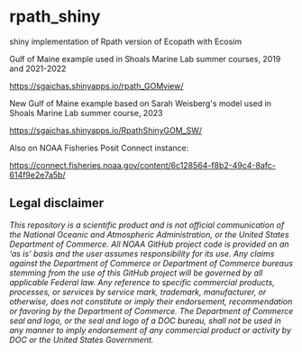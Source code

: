 # rpath_shiny
shiny implementation of Rpath version of Ecopath with Ecosim

Gulf of Maine example used in Shoals Marine Lab summer courses, 2019 and 2021-2022

https://sgaichas.shinyapps.io/rpath_GOMview/

New Gulf of Maine example based on Sarah Weisberg's model used in Shoals Marine Lab summer course, 2023

https://sgaichas.shinyapps.io/RpathShinyGOM_SW/

Also on NOAA Fisheries Posit Connect instance:

https://connect.fisheries.noaa.gov/content/6c128564-f8b2-49c4-8afc-614f9e2e7a5b/

## Legal disclaimer

*This repository is a scientific product and is not official communication of the National Oceanic and Atmospheric Administration, or the United States Department of Commerce. All NOAA GitHub project code is provided on an ‘as is’ basis and the user assumes responsibility for its use. Any claims against the Department of Commerce or Department of Commerce bureaus stemming from the use of this GitHub project will be governed by all applicable Federal law. Any reference to specific commercial products, processes, or services by service mark, trademark, manufacturer, or otherwise, does not constitute or imply their endorsement, recommendation or favoring by the Department of Commerce. The Department of Commerce seal and logo, or the seal and logo of a DOC bureau, shall not be used in any manner to imply endorsement of any commercial product or activity by DOC or the United States Government.*
